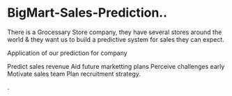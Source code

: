 # BigMart-Sales-Prediction..


There is a Grocessary Store company, they have several stores around the world & they want us to build a predictive system for sales they can expect.

Application of our prediction for company 


Predict sales revenue
Aid future marketting plans
Perceive challenges early
Motivate sales team
Plan recruitment strategy.

.
